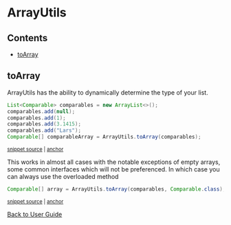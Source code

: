 <a id="top"></a>

# ArrayUtils

<!-- toc -->
## Contents

  * [toArray](#toarray)<!-- endToc -->

## toArray

ArrayUtils has the ability to dynamically determine the type of your list.

<!-- snippet: toArray -->
<a id='snippet-toarray'></a>
```java
List<Comparable> comparables = new ArrayList<>();
comparables.add(null);
comparables.add(1);
comparables.add(3.1415);
comparables.add("Lars");
Comparable[] comparableArray = ArrayUtils.toArray(comparables);
```
<sup><a href='/approvaltests-util-tests/src/test/java/com/spun/util/ArrayUtilsTest.java#L53-L60' title='Snippet source file'>snippet source</a> | <a href='#snippet-toarray' title='Start of snippet'>anchor</a></sup>
<!-- endSnippet -->

This works in almost all cases with the notable exceptions of empty arrays, some common interfaces 
which will not be preferenced.
In which case you can always use the overloaded method 
<!-- snippet: toArrayWithClass -->
<a id='snippet-toarraywithclass'></a>
```java
Comparable[] array = ArrayUtils.toArray(comparables, Comparable.class);
```
<sup><a href='/approvaltests-util-tests/src/test/java/com/spun/util/ArrayUtilsTest.java#L61-L63' title='Snippet source file'>snippet source</a> | <a href='#snippet-toarraywithclass' title='Start of snippet'>anchor</a></sup>
<!-- endSnippet -->


[Back to User Guide](README.md#top)
